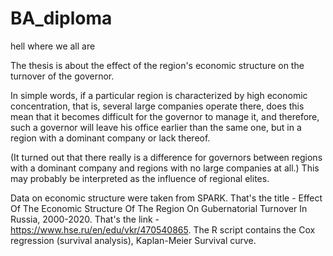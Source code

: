 # BA_diploma
hell where we all are

The thesis is about the effect of the region's economic structure on the turnover of the governor. 

In simple words, if a particular region is characterized by high economic concentration, that is, several large companies operate there, does this mean that it becomes difficult for the governor to manage it, and therefore, such a governor will leave his office earlier than the same one, but in a region with a dominant company or lack thereof.

(It turned out that there really is a difference for governors between regions with a dominant company and regions with no large companies at all.) This may probably be interpreted as the influence of regional elites. 

Data on economic structure were taken from SPARK.
That's the title - Effect Of The Economic Structure Of The Region On Gubernatorial Turnover In Russia, 2000-2020.
That's the link - https://www.hse.ru/en/edu/vkr/470540865.
The R script contains the Cox regression (survival analysis), Kaplan-Meier Survival curve.
